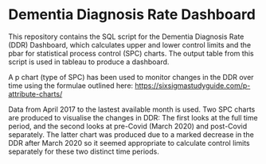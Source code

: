# Dementia Diagnosis Rate Dashboard

This repository contains the SQL script for the Dementia Diagnosis Rate (DDR) Dashboard, which calculates upper and lower control limits and the pbar for statistical process control (SPC) charts. The output table from this script is used in tableau to produce a dashboard.

A p chart (type of SPC) has been used to monitor changes in the DDR over time using the formulae outlined here: https://sixsigmastudyguide.com/p-attribute-charts/

Data from April 2017 to the lastest available month is used. Two SPC charts are produced to visualise the changes in DDR: The first looks at the full time period, and the second looks at pre-Covid (March 2020) and post-Covid separately. The latter chart was produced due to a marked decrease in the DDR after March 2020 so it seemed appropriate to calculate control limits separately for these two distinct time periods.
